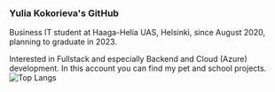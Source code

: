
### Yulia Kokorieva's GitHub
Business IT student at Haaga-Helia UAS, Helsinki, since August 2020,  planning to graduate in 2023.

Interested in Fullstack and especially Backend and Cloud (Azure) development.
In this account you can find my pet and school projects.
![Top Langs](https://github-readme-stats.vercel.app/api/top-langs/?username=YuliaKokorieva&layout=compact)
